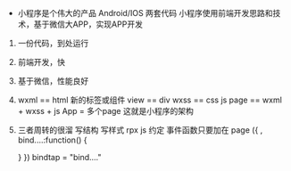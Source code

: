 - 小程序是个伟大的产品
Android/IOS 两套代码
小程序使用前端开发思路和技术，基于微信大APP，实现APP开发
1. 一份代码，到处运行
2. 前端开发，快
3. 基于微信，性能良好

1. wxml == html
  新的标签或组件 view == div  wxss == css js page == wxml + wxss + js
  App = 多个page
  这就是小程序的架构
2. 三者周转的很溜
  写结构
  写样式 rpx
  js 约定 事件函数只要加在
  page ({
    ,
    bind....:function() {

    }
  })
  bindtap = "bind...."